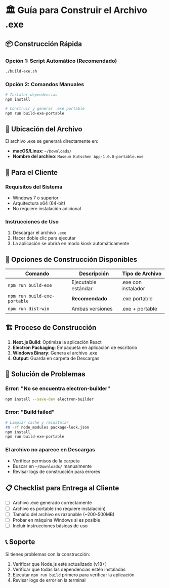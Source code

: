# 🏛️ Guía para Construir el Archivo .exe

## 📦 Construcción Rápida

### Opción 1: Script Automático (Recomendado)
```bash
./build-exe.sh
```

### Opción 2: Comandos Manuales
```bash
# Instalar dependencias
npm install

# Construir y generar .exe portable
npm run build-exe-portable
```

## 📁 Ubicación del Archivo

El archivo .exe se generará directamente en:
- **macOS/Linux**: `~/Downloads/`
- **Nombre del archivo**: `Museum Kutschen App-1.0.0-portable.exe`

## 🎯 Para el Cliente

### Requisitos del Sistema
- Windows 7 o superior
- Arquitectura x64 (64-bit)
- No requiere instalación adicional

### Instrucciones de Uso
1. Descargar el archivo `.exe`
2. Hacer doble clic para ejecutar
3. La aplicación se abrirá en modo kiosk automáticamente

## 🔧 Opciones de Construcción Disponibles

| Comando | Descripción | Tipo de Archivo |
|---------|-------------|-----------------|
| `npm run build-exe` | Ejecutable estándar | .exe con instalador |
| `npm run build-exe-portable` | **Recomendado** | .exe portable |
| `npm run dist-win` | Ambas versiones | .exe + portable |

## 🏗️ Proceso de Construcción

1. **Next.js Build**: Optimiza la aplicación React
2. **Electron Packaging**: Empaqueta en aplicación de escritorio
3. **Windows Binary**: Genera el archivo .exe
4. **Output**: Guarda en carpeta de Descargas

## 🐛 Solución de Problemas

### Error: "No se encuentra electron-builder"
```bash
npm install --save-dev electron-builder
```

### Error: "Build failed"
```bash
# Limpiar cache y reinstalar
rm -rf node_modules package-lock.json
npm install
npm run build-exe-portable
```

### El archivo no aparece en Descargas
- Verificar permisos de la carpeta
- Buscar en `~/Downloads/` manualmente
- Revisar logs de construcción para errores

## 📋 Checklist para Entrega al Cliente

- [ ] Archivo .exe generado correctamente
- [ ] Archivo es portable (no requiere instalación)
- [ ] Tamaño del archivo es razonable (~200-500MB)
- [ ] Probar en máquina Windows si es posible
- [ ] Incluir instrucciones básicas de uso

## 📞 Soporte

Si tienes problemas con la construcción:
1. Verificar que Node.js esté actualizado (v18+)
2. Verificar que todas las dependencias estén instaladas
3. Ejecutar `npm run build` primero para verificar la aplicación
4. Revisar logs de error en la terminal
